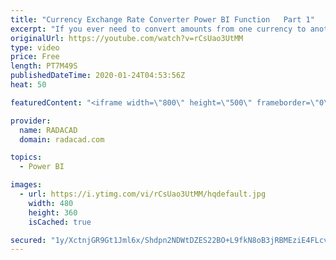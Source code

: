```yaml
---
title: "Currency Exchange Rate Converter Power BI Function   Part 1"
excerpt: "If you ever need to convert amounts from one currency to another, you face the challenge that currency rates are not constant. They change every day. You either need to keep an up-to-date table of all new currency rates and use that in your Power BI solution, or use a function that gets the rate from"
originalUrl: https://youtube.com/watch?v=rCsUao3UtMM
type: video
price: Free
length: PT7M49S
publishedDateTime: 2020-01-24T04:53:56Z
heat: 50

featuredContent: "<iframe width=\"800\" height=\"500\" frameborder=\"0\" src=\"https://www.youtube.com/embed/rCsUao3UtMM\" allow=\"accelerometer; autoplay; encrypted-media; gyroscope; picture-in-picture\" allowfullscreen></iframe>"

provider:
  name: RADACAD
  domain: radacad.com

topics:
  - Power BI

images:
  - url: https://i.ytimg.com/vi/rCsUao3UtMM/hqdefault.jpg
    width: 480
    height: 360
    isCached: true

secured: "1y/XctnjGR9Gt1Jml6x/Shdpn2NDWtDZES22BO+L9fkN8oB3jRBMEziE4FLcvuJP8ecE3KpZu1guzRfFlRR0KyXe8DRBXbKhfKovLBilK+vRdpaedTi5s7Pn/Aqrz/roZHVJhUYEr+HDO7LQ/rB/woDD33u/SQDGJExiuKw2dDd+NdtHI5VkY6UoSXgwvF0hK9lcGClv0HVmRtOuKmyFLEnauGYnDuvGhkx9F7siiUfxHZSBCh9m0CUEGVKMk9kHky6/yTIio3TUHayjzy/iLNqOTaaeHIbujdUvehJAS+mMzGZU9uff4P6HZ1hZdJfA7fOoKSSY+06kcATNCVYskSwIargG8q9Rd39iTYsQMseIn6XKGJYquHbAP6e73vwkS3TZSD5NB3Z7rD0jPJFT9avswAkIwXNxTn5of0qnMYg=;VckKjc3gcFQzD+Bn7B5OzA=="
---
```


